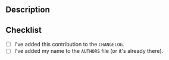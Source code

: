 ## Description
<!--- Describe your changes in detail. -->



## Checklist
<!--- We appreciate your help and want to give you credit. Please take a moment to put an `x` in the boxes below as you complete them. -->
- [ ] I've added this contribution to the `CHANGELOG`.
- [ ] I've added my name to the `AUTHORS` file (or it's already there).
